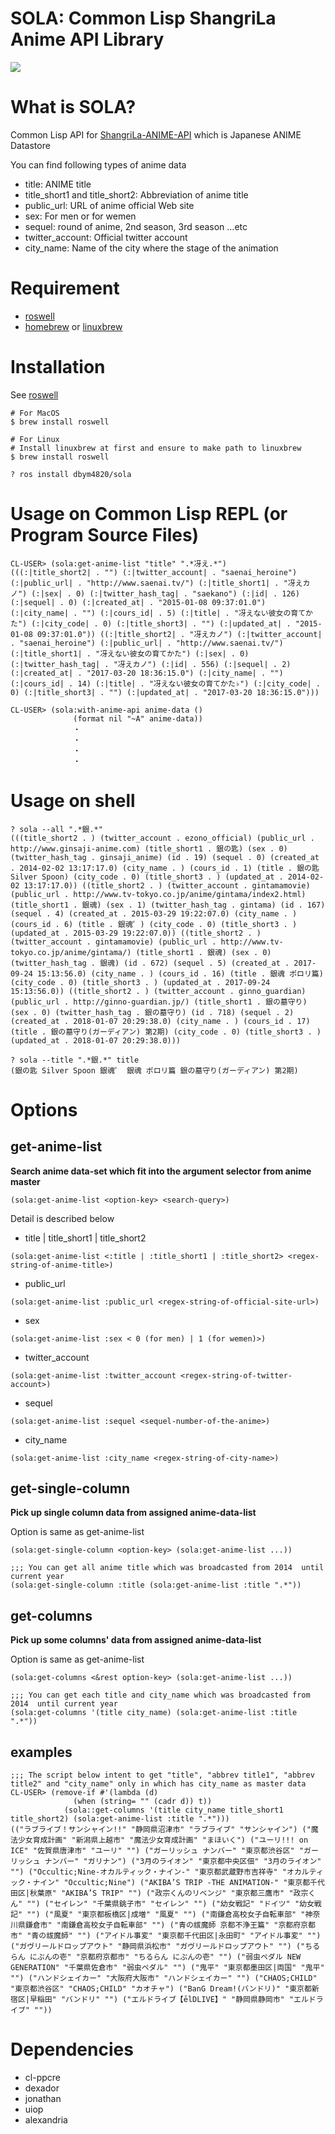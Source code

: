 # SOLA: Common Lisp ShangriLa Anime API Library

![](./static/run-screen.png)

# What is SOLA?
Common Lisp API for [ShangriLa-ANIME-API](https://github.com/Project-ShangriLa) which is Japanese ANIME Datastore

You can find following types of anime data
- title: ANIME title
- title_short1 and title_short2: Abbreviation of anime title
- public_url: URL of anime official Web site
- sex: For men or for wemen
- sequel: round of anime, 2nd season, 3rd season ...etc
- twitter_account: Official twitter account
- city_name: Name of the city where the stage of the animation


# Requirement

- [roswell](https://github.com/roswell/roswell)
- [homebrew](https://github.com/Homebrew/brew) or [linuxbrew](https://github.com/Linuxbrew/brew)


# Installation

See [roswell](https://github.com/roswell/roswell)

```
# For MacOS
$ brew install roswell

# For Linux
# Install linuxbrew at first and ensure to make path to linuxbrew
$ brew install roswell
```

```
? ros install dbym4820/sola
```

# Usage on Common Lisp REPL (or Program Source Files)

```
CL-USER> (sola:get-anime-list "title" ".*冴え.*")
(((:|title_short2| . "") (:|twitter_account| . "saenai_heroine") (:|public_url| . "http://www.saenai.tv/") (:|title_short1| . "冴えカノ") (:|sex| . 0) (:|twitter_hash_tag| . "saekano") (:|id| . 126) (:|sequel| . 0) (:|created_at| . "2015-01-08 09:37:01.0") (:|city_name| . "") (:|cours_id| . 5) (:|title| . "冴えない彼女の育てかた") (:|city_code| . 0) (:|title_short3| . "") (:|updated_at| . "2015-01-08 09:37:01.0")) ((:|title_short2| . "冴えカノ") (:|twitter_account| . "saenai_heroine") (:|public_url| . "http://www.saenai.tv/") (:|title_short1| . "冴えない彼女の育てかた") (:|sex| . 0) (:|twitter_hash_tag| . "冴えカノ") (:|id| . 556) (:|sequel| . 2) (:|created_at| . "2017-03-20 18:36:15.0") (:|city_name| . "") (:|cours_id| . 14) (:|title| . "冴えない彼女の育てかた♭") (:|city_code| . 0) (:|title_short3| . "") (:|updated_at| . "2017-03-20 18:36:15.0")))

CL-USER> (sola:with-anime-api anime-data ()
	          (format nil "~A" anime-data))
			  ・
			  ・
			  ・
			  ・
```


# Usage on shell

```
? sola --all ".*銀.*"
(((title_short2 . ) (twitter_account . ezono_official) (public_url . http://www.ginsaji-anime.com) (title_short1 . 銀の匙) (sex . 0) (twitter_hash_tag . ginsaji_anime) (id . 19) (sequel . 0) (created_at . 2014-02-02 13:17:17.0) (city_name . ) (cours_id . 1) (title . 銀の匙 Silver Spoon) (city_code . 0) (title_short3 . ) (updated_at . 2014-02-02 13:17:17.0)) ((title_short2 . ) (twitter_account . gintamamovie) (public_url . http://www.tv-tokyo.co.jp/anime/gintama/index2.html) (title_short1 . 銀魂) (sex . 1) (twitter_hash_tag . gintama) (id . 167) (sequel . 4) (created_at . 2015-03-29 19:22:07.0) (city_name . ) (cours_id . 6) (title . 銀魂゜) (city_code . 0) (title_short3 . ) (updated_at . 2015-03-29 19:22:07.0)) ((title_short2 . ) (twitter_account . gintamamovie) (public_url . http://www.tv-tokyo.co.jp/anime/gintama/) (title_short1 . 銀魂) (sex . 0) (twitter_hash_tag . 銀魂) (id . 672) (sequel . 5) (created_at . 2017-09-24 15:13:56.0) (city_name . ) (cours_id . 16) (title . 銀魂 ポロリ篇) (city_code . 0) (title_short3 . ) (updated_at . 2017-09-24 15:13:56.0)) ((title_short2 . ) (twitter_account . ginno_guardian) (public_url . http://ginno-guardian.jp/) (title_short1 . 銀の墓守り) (sex . 0) (twitter_hash_tag . 銀の墓守り) (id . 718) (sequel . 2) (created_at . 2018-01-07 20:29:38.0) (city_name . ) (cours_id . 17) (title . 銀の墓守り(ガーディアン) 第2期) (city_code . 0) (title_short3 . ) (updated_at . 2018-01-07 20:29:38.0)))

? sola --title ".*銀.*" title
(銀の匙 Silver Spoon 銀魂゜ 銀魂 ポロリ篇 銀の墓守り(ガーディアン) 第2期)

```


# Options

## get-anime-list

**Search anime data-set which fit into the argument selector from anime master**

```
(sola:get-anime-list <option-key> <search-query>)
```

Detail is described below

- title | title_short1 | title_short2

```
(sola:get-anime-list <:title | :title_short1 | :title_short2> <regex-string-of-anime-title>)
```

- public_url

```
(sola:get-anime-list :public_url <regex-string-of-official-site-url>)
```

- sex

```
(sola:get-anime-list :sex < 0 (for men) | 1 (for wemen)>)
```

- twitter_account

```
(sola:get-anime-list :twitter_account <regex-string-of-twitter-account>)
```

- sequel 

```
(sola:get-anime-list :sequel <sequel-number-of-the-anime>)
```

- city_name 

```
(sola:get-anime-list :city_name <regex-string-of-city-name>)
```

## get-single-column

**Pick up single column data from assigned anime-data-list**

Option is same as get-anime-list

```
(sola:get-single-column <option-key> (sola:get-anime-list ...))

;;; You can get all anime title which was broadcasted from 2014  until current year
(sola:get-single-column :title (sola:get-anime-list :title ".*"))
```

## get-columns

**Pick up some columns' data from assigned anime-data-list**

Option is same as get-anime-list

```
(sola:get-columns <&rest option-key> (sola:get-anime-list ...))

;;; You can get each title and city_name which was broadcasted from 2014  until current year
(sola:get-columns '(title city_name) (sola:get-anime-list :title ".*"))
```

## examples

```
;;; The script below intent to get "title", "abbrev title1", "abbrev title2" and "city_name" only in which has city_name as master data
CL-USER> (remove-if #'(lambda (d)
		      (when (string= "" (cadr d)) t))
		    (sola::get-columns '(title city_name title_short1 title_short2) (sola:get-anime-list :title ".*")))
(("ラブライブ！サンシャイン!!" "静岡県沼津市" "ラブライブ" "サンシャイン") ("魔法少女育成計画" "新潟県上越市" "魔法少女育成計画" "まほいく") ("ユーリ!!! on ICE" "佐賀県唐津市" "ユーリ" "") ("ガーリッシュ ナンバー" "東京都渋谷区" "ガーリッシュ ナンバー" "ガリナン") ("3月のライオン" "東京都中央区佃" "3月のライオン" "") ("Occultic;Nine-オカルティック・ナイン-" "東京都武蔵野市吉祥寺" "オカルティック・ナイン" "Occultic;Nine") ("AKIBA’S TRIP -THE ANIMATION-" "東京都千代田区|秋葉原" "AKIBA’S TRIP" "") ("政宗くんのリベンジ" "東京都三鷹市" "政宗くん" "") ("セイレン" "千葉県銚子市" "セイレン" "") ("幼女戦記" "ドイツ" "幼女戦記" "") ("風夏" "東京都板橋区|成増" "風夏" "") ("南鎌倉高校女子自転車部" "神奈川県鎌倉市" "南鎌倉高校女子自転車部" "") ("青の祓魔師 京都不浄王篇" "京都府京都市" "青の祓魔師" "") ("アイドル事変" "東京都千代田区|永田町" "アイドル事変" "") ("ガヴリールドロップアウト" "静岡県浜松市" "ガヴリールドロップアウト" "") ("ちるらん にぶんの壱" "京都府京都市" "ちるらん にぶんの壱" "") ("弱虫ペダル NEW GENERATION" "千葉県佐倉市" "弱虫ペダル" "") ("鬼平" "東京都墨田区|両国" "鬼平" "") ("ハンドシェイカー" "大阪府大阪市" "ハンドシェイカー" "") ("CHAOS;CHILD" "東京都渋谷区" "CHAOS;CHILD" "カオチャ") ("BanG Dream!(バンドリ)" "東京都新宿区|早稲田" "バンドリ" "") ("エルドライブ【ēlDLIVE】" "静岡県静岡市" "エルドライブ" ""))
```


# Dependencies

- cl-ppcre
- dexador
- jonathan
- uiop
- alexandria
